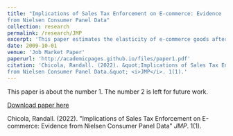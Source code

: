 ```yaml
---
title: "Implications of Sales Tax Enforcement on E-commerce: Evidence
from Nielsen Consumer Panel Data"
collection: research
permalink: /research/JMP
excerpt: 'This paper estimates the elasticity of e-commerce goods after the legislative imposition of sales taxes.'
date: 2009-10-01
venue: 'Job Market Paper'
paperurl: 'http://academicpages.github.io/files/paper1.pdf'
citation: 'Chicola, Randall. (2022). &quot;Implications of Sales Tax Enforcement on E-commerce: Evidence
from Nielsen Consumer Panel Data.&quot; <i>JMP</i>. 1(1).'
---
```

This paper is about the number 1. The number 2 is left for future work.

[Download paper here](http://academicpages.github.io/files/paper1.pdf)

Chicola, Randall. (2022). "Implications of Sales Tax Enforcement on E-commerce: Evidence
from Nielsen Consumer Panel Data" <i>JMP</i>. 1(1).
